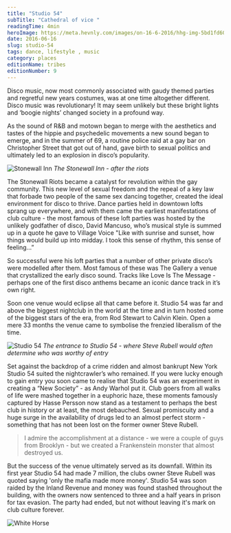 ```yaml
---
title: "Studio 54"
subTitle: "Cathedral of vice "
readingTime: 4min
heroImage: https://meta.hevnly.com/images/on-16-6-2016/hhg-img-5bd1fd60-46a0-4fff-8f73-5cf2b80421df.png
date: 2016-06-16
slug: studio-54
tags: dance, lifestyle , music
category: places
editionName: tribes
editionNumber: 9
---
```


Disco music, now most commonly associated with gaudy themed parties and regretful new years costumes, was at one time altogether different. Disco music was revolutionary! It may seem unlikely but these bright lights and ‘boogie nights’  changed society in a profound way.

As the sound of R&B and motown began to merge with the aesthetics and tastes of the hippie and psychedelic movements a new sound began to emerge, and in the summer of 69, a routine police raid at a gay bar on Christopher Street that got out of hand, gave birth to sexual politics and ultimately led to an explosion in disco’s popularity.

![Stonewall Inn](https://meta.hevnly.com/images/on-16-6-2016/hhg-img-8da947cf-463c-463f-a671-ce55596cd68c.png)
*The Stonewall Inn - after the riots*

The Stonewall Riots became a catalyst for revolution within the gay community. This new level of sexual freedom and the repeal of a key law that forbade two people of the same sex dancing together, created the ideal environment for disco to thrive. Dance parties held in downtown lofts sprang up everywhere, and with them came the earliest manifestations of club culture - the most famous of these loft parties was hosted by the unlikely godfather of disco, David Mancuso, who’s musical style is summed up in a quote he gave to Village Voice "Like with sunrise and sunset, how things would build up into midday. I took this sense of rhythm, this sense of feeling…”

So successful were his loft parties that a number of other private disco’s were modelled after them. Most famous of these was The Gallery a venue that crystallized the early disco sound. Tracks like Love Is The Message - perhaps one of the first disco anthems became an iconic dance track in it’s own right.

Soon one venue would eclipse all that came before it. Studio 54 was far and above the biggest nightclub in the world at the time and in turn hosted some of the biggest stars of the era, from Rod Stewart to Calvin Klein. Open a mere 33 months the venue came to symbolise the frenzied liberalism of the time.


![Studio 54](https://meta.hevnly.com/images/on-16-6-2016/hhg-img-f4243143-dc6c-49cb-ae68-2c05ecdf4e33.png)
*The entrance to Studio 54 - where Steve Rubell would often determine who was worthy of entry*

Set against the backdrop of a crime ridden and almost bankrupt New York Studio 54 suited the nightcrawler’s who remained. If you were lucky enough to gain entry you soon came to realise that Studio 54 was an experiment in creating a “New Society” - as Andy Warhol put it. Club goers from all walks of life were mashed together in a euphoric haze, these moments famously captured by Hasse Persson now stand as a testament to perhaps the best club in history or at least, the most debauched. Sexual promiscuity and a huge surge in the availability of drugs led to an almost perfect storm - something that has not been lost on the former owner Steve Rubell.

>I admire the accomplishment at a distance - we were a couple of guys from Brooklyn - but we created a Frankenstein monster that almost destroyed us.

But the success of the venue ultimately served as its downfall. Within its first year Studio 54 had made 7 million, the clubs owner Steve Rubell was quoted saying 'only the mafia made more money'. Studio 54 was soon raided by the Inland Revenue and money was found stashed throughout the building, with the owners now sentenced to three and a half years in prison for tax evasion. The party had ended, but not without leaving it's mark on club culture forever.

![White Horse](https://meta.hevnly.com/images/on-16-6-2016/hhg-img-9b5f164a-a31c-442b-8cee-14274d83cdcb.png)
